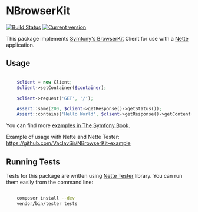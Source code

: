 # NBrowserKit

[![Build Status](https://travis-ci.org/NBrowserKit/NBrowserKit.svg?branch=master)](https://travis-ci.org/NBrowserKit/NBrowserKit)
[![Current version](https://img.shields.io/packagist/v/vaclav-sir/n-browser-kit.svg)](https://packagist.org/packages/vaclav-sir/n-browser-kit)

This package implements [Symfony's BrowserKit](https://github.com/symfony/BrowserKit) Client for use with a [Nette](http://nette.org/) application.

## Usage

```php

	$client = new Client;
	$client->setContainer($container);

	$client->request('GET', '/');

	Assert::same(200, $client->getResponse()->getStatus());
	Assert::contains('Hello World', $client->getResponse()->getContent());

```

You can find more [examples in The Symfony Book](http://symfony.com/doc/current/book/testing.html#functional-tests).

Example of usage with Nette and Nette Tester: https://github.com/VaclavSir/NBrowserKit-example

## Running Tests

Tests for this package are written using [Nette Tester](http://tester.nette.org/) library. You can run them easily from the command line:

```bash

	composer install --dev
	vendor/bin/tester tests

```
